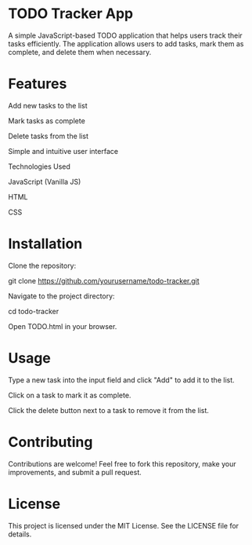 # TODO Tracker App

A simple JavaScript-based TODO application that helps users track their tasks efficiently. The application allows users to add tasks, mark them as complete, and delete them when necessary.

# Features

Add new tasks to the list

Mark tasks as complete

Delete tasks from the list

Simple and intuitive user interface

Technologies Used

JavaScript (Vanilla JS)

HTML

CSS

# Installation

Clone the repository:

git clone https://github.com/yourusername/todo-tracker.git

Navigate to the project directory:

cd todo-tracker

Open TODO.html in your browser.

# Usage

Type a new task into the input field and click "Add" to add it to the list.

Click on a task to mark it as complete.

Click the delete button next to a task to remove it from the list.

# Contributing

Contributions are welcome! Feel free to fork this repository, make your improvements, and submit a pull request.

# License

This project is licensed under the MIT License. See the LICENSE file for details.
